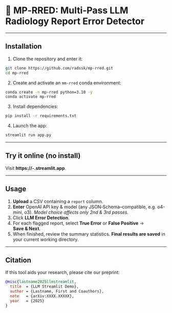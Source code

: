 # 📑 MP‑RRED: Multi‑Pass LLM Radiology Report Error Detector

---

## Installation

1. Clone the repository and enter it:

```bash
git clone https://github.com/radssk/mp-rred.git
cd mp-rred
```

2. Create and activate an `mm-rred` conda environment:
```bash
conda create -n mp-rred python=3.10 -y
conda activate mp-rred
```

3. Install dependencies:
```bash
pip install -r requirements.txt
```

4. Launch the app:
```bash
streamlit run app.py
```

---

## Try it online (no install)

Visit **https\://<USER>-<REPO>.streamlit.app**.


---

## Usage

1. **Upload** a CSV containing a `report` column.
2. **Enter** OpenAI API key & model (any JSON‑Schema–compatible, e.g. o4-mini, o3). *Model choice affects only 2nd & 3rd passes.*
3. Click **LLM Error Detection**.
4. For each flagged report, select **True Error** or **False Positive** → **Save & Next**.
5. When finished, review the summary statistics. **Final results are saved** in your current working directory.

---

## Citation

If this tool aids your research, please cite our preprint:

```bibtex
@misc{lastname2025llmstreamlit,
  title  = {LLM Streamlit Demo},
  author = {Lastname, First and Coauthors},
  note   = {arXiv:XXXX.XXXXX},
  year   = {2025}
}
```
